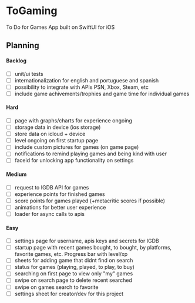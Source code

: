 # ToGaming
To Do for Games App built on SwiftUI for iOS

## Planning

#### Backlog
- [ ] unit/ui tests
- [ ] internationalization for english and portuguese and spanish
- [ ] possibility to integrate with APIs PSN, Xbox, Steam, etc 
- [ ] include game achivements/trophies and game time for individual games 

#### Hard
- [ ] page with graphs/charts for experience ongoing
- [ ] storage data in device (ios storage)
- [ ] store data on icloud + device
- [ ] level ongoing on first startup page
- [ ] include custom pictures for games (on game page)
- [ ] notifications to remind playing games and being kind with user
- [ ] faceid for unlocking app functionality on settings

#### Medium
- [ ] request to IGDB API for games
- [ ] experience points for finished games
- [ ] score points for games played (+metacritic scores if possible)
- [ ] animations for better user experience
- [ ] loader for async calls to apis

#### Easy
- [ ] settings page for username, apis keys and secrets for IGDB
- [ ] startup page with recent games bought, to bought, by platforms, favorite games, etc. Progress bar with level/xp
- [ ] sheets for adding game that didnt find on search
- [ ] status for games (playing, played, to play, to buy)
- [ ] searching on first page to view only "my" games
- [ ] swipe on search page to delete recent searched
- [ ] swipe on games search to favorite 
- [ ] settings sheet for creator/dev for this project